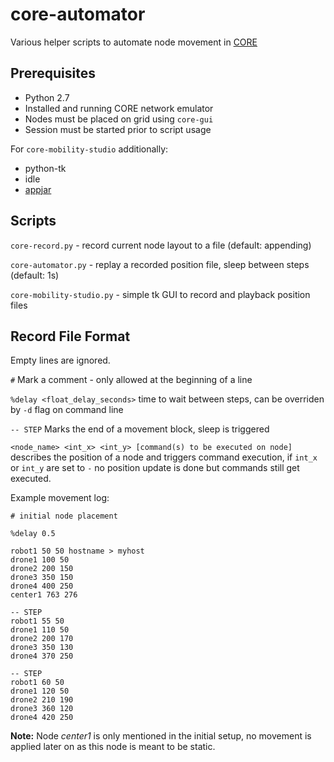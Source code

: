 # core-automator

Various helper scripts to automate node movement in [CORE](https://www.nrl.navy.mil/itd/ncs/products/core)

## Prerequisites

* Python 2.7
* Installed and running CORE network emulator
* Nodes must be placed on grid using `core-gui`
* Session must be started prior to script usage

For `core-mobility-studio` additionally:
* python-tk
* idle
* [appjar](https://github.com/jarvisteach/appJar)

## Scripts

`core-record.py` - record current node layout to a file (default: appending)

`core-automator.py` - replay a recorded position file, sleep between steps (default: 1s)

`core-mobility-studio.py` - simple tk GUI to record and playback position files

## Record File Format

Empty lines are ignored.

`#` Mark a comment - only allowed at the beginning of a line

`%delay <float_delay_seconds>` time to wait between steps, can be overriden by `-d` flag on command line

`-- STEP` Marks the end of a movement block, sleep is triggered

`<node_name> <int_x> <int_y> [command(s) to be executed on node]` describes the position of a node and triggers command execution, if `int_x` or `int_y` are set to `-` no position update is done but commands still get executed. 

Example movement log:
```
# initial node placement

%delay 0.5

robot1 50 50 hostname > myhost
drone1 100 50
drone2 200 150
drone3 350 150 
drone4 400 250
center1 763 276

-- STEP
robot1 55 50
drone1 110 50
drone2 200 170
drone3 350 130
drone4 370 250

-- STEP
robot1 60 50
drone1 120 50
drone2 210 190
drone3 360 120
drone4 420 250
```

**Note:** Node *center1* is only mentioned in the initial setup, no movement is applied later on as this node is meant to be static.